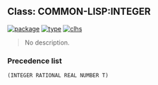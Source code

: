 ## Class: COMMON-LISP:INTEGER
[![package](https://img.shields.io/badge/Package-COMMON--LISP-5f9ea0.svg?style=social&colorA=999999)](../) [![type](https://img.shields.io/badge/Type-Class-5f9ea0.svg?style=social&colorA=999999)](../#class) [![clhs](https://img.shields.io/badge/CLHS-INTEGER-5f9ea0.svg?style=social&colorA=999999)](http://www.lispworks.com/documentation/HyperSpec/Body/t_intege.htm) 

> No description.

### Precedence list
```
(INTEGER RATIONAL REAL NUMBER T)
```
